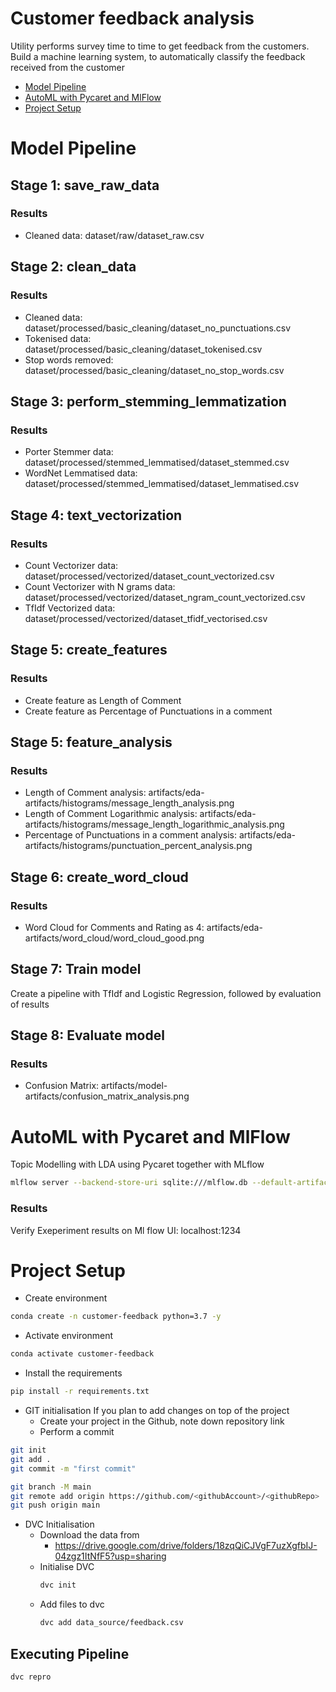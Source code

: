 # Customer feedback analysis
Utility performs survey time to time to get feedback from the customers. Build a machine learning system, to automatically classify the feedback received from the customer

* [Model Pipeline](#model-pipeline)
* [AutoML with Pycaret and MlFlow](#automl-with-pycaret-and-mlflow)
* [Project Setup](#project-setup)

# Model Pipeline
## Stage 1: save_raw_data
### Results
* Cleaned data: dataset/raw/dataset_raw.csv

## Stage 2: clean_data
### Results
* Cleaned data: dataset/processed/basic_cleaning/dataset_no_punctuations.csv
* Tokenised data: dataset/processed/basic_cleaning/dataset_tokenised.csv
* Stop words removed: dataset/processed/basic_cleaning/dataset_no_stop_words.csv

## Stage 3: perform_stemming_lemmatization
### Results
* Porter Stemmer data: dataset/processed/stemmed_lemmatised/dataset_stemmed.csv
* WordNet Lemmatised data: dataset/processed/stemmed_lemmatised/dataset_lemmatised.csv

## Stage 4: text_vectorization
### Results
* Count Vectorizer data: dataset/processed/vectorized/dataset_count_vectorized.csv
* Count Vectorizer with N grams data: dataset/processed/vectorized/dataset_ngram_count_vectorized.csv
* TfIdf Vectorized data: dataset/processed/vectorized/dataset_tfidf_vectorised.csv

## Stage 5: create_features
### Results
* Create feature as Length of Comment
* Create feature as Percentage of Punctuations in a comment

## Stage 5: feature_analysis
### Results
* Length of Comment analysis: artifacts/eda-artifacts/histograms/message_length_analysis.png
* Length of Comment Logarithmic analysis: artifacts/eda-artifacts/histograms/message_length_logarithmic_analysis.png
* Percentage of Punctuations in a comment analysis: artifacts/eda-artifacts/histograms/punctuation_percent_analysis.png

## Stage 6: create_word_cloud
### Results
* Word Cloud for Comments and Rating as 4: artifacts/eda-artifacts/word_cloud/word_cloud_good.png

## Stage 7: Train model
Create a pipeline with TfIdf and Logistic Regression, followed by evaluation of results

## Stage 8: Evaluate model
### Results
* Confusion Matrix: artifacts/model-artifacts/confusion_matrix_analysis.png

# AutoML with Pycaret and MlFlow
Topic Modelling with LDA using Pycaret together with MLflow
```bash
mlflow server --backend-store-uri sqlite:///mlflow.db --default-artifact-root ./artifacts/mlflow-artifacts --host 0.0.0.0 -p 1234
```
### Results
Verify Exeperiment results on Ml flow UI: localhost:1234

# Project Setup
* Create environment
```bash
conda create -n customer-feedback python=3.7 -y
```
* Activate environment
```bash
conda activate customer-feedback
```
* Install the requirements
```bash
pip install -r requirements.txt
```
* GIT initialisation
  If you plan to add changes on top of the project
  * Create your project in the Github, note down repository link
  * Perform a commit
```bash
git init
git add .
git commit -m "first commit"

git branch -M main
git remote add origin https://github.com/<githubAccount>/<githubRepo>
git push origin main
```

* DVC Initialisation
  * Download the data from 
    * https://drive.google.com/drive/folders/18zqQiCJVgF7uzXgfbIJ-04zgz1ItNfF5?usp=sharing
  * Initialise DVC
    ```bash
    dvc init 
    ```
  * Add files to dvc
    ```bash
    dvc add data_source/feedback.csv
    ```
## Executing Pipeline
```bash
dvc repro
```
